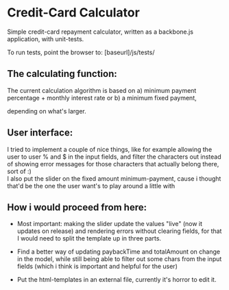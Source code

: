Credit-Card Calculator
====

Simple credit-card repayment calculator, written as a backbone.js application, with unit-tests.

To run tests, point the browser to: [baseurl]/js/tests/

The calculating function:
-----

The current calculation algorithm is based on 
a) minimum payment percentage + monthly interest rate or 
b) a minimum fixed payment, 

depending on what's larger.

User interface:
-----

I tried to implement a couple of nice things, like for example allowing the user to user % and $ in the input fields, and filter the characters out instead of showing error messages for those characters that actually belong there, sort of :)  
I also put the slider on the fixed amount minimum-payment, cause i thought that'd be the one the user want's to play around a little with


How i would proceed from here:
------

* Most important: making the slider update the values "live" (now it updates on release) and rendering errors without clearing fields, for that I would need to split the template up in three parts. 

* Find a better way of updating paybackTime and totalAmount on change in the model, while still being able to filter out some chars from the input fields (which i think is important and helpful for the user)

* Put the html-templates in an external file, currently it's horror to edit it.